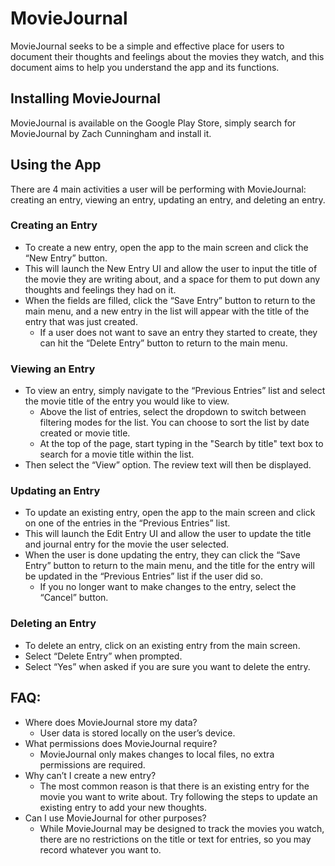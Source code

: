 # MovieJournal

MovieJournal seeks to be a simple and effective place for users to document their thoughts and feelings about the movies they watch, and this document aims to help you understand the app and its functions.

## Installing MovieJournal
MovieJournal is available on the Google Play Store, simply search for MovieJournal by Zach Cunningham and install it.

## Using the App
There are 4 main activities a user will be performing with MovieJournal: creating an entry, viewing an entry, updating an entry, and deleting an entry.

### Creating an Entry
- To create a new entry, open the app to the main screen and click the “New Entry” button. 
- This will launch the New Entry UI and allow the user to input the title of the movie they are writing about, and a space for them to put down any thoughts and feelings they had on it. 
- When the fields are filled, click the “Save Entry” button to return to the main menu, and a new entry in the list will appear with the title of the entry that was just created.
  - If a user does not want to save an entry they started to create, they can hit the “Delete Entry” button to return to the main menu.

### Viewing an Entry
- To view an entry, simply navigate to the “Previous Entries” list and select the movie title of the entry you would like to view. 
    - Above the list of entries, select the dropdown to switch between filtering modes for the list. You can choose to sort the list by date created or movie title.
    - At the top of the page, start typing in the "Search by title" text box to search for a movie title within the list.
- Then select the “View” option.
The review text will then be displayed.

### Updating an Entry
- To update an existing entry, open the app to the main screen and click on one of the entries in the “Previous Entries” list. 
- This will launch the Edit Entry UI and allow the user to update the title and journal entry for the movie the user selected. 
- When the user is done updating the entry, they can click the “Save Entry” button to return to the main menu, and the title for the entry will be updated in the “Previous Entries” list if the user did so.
    - If you no longer want to make changes to the entry, select the “Cancel” button.

### Deleting an Entry
- To delete an entry, click on an existing entry from the main screen.
- Select “Delete Entry” when prompted.
- Select “Yes” when asked if you are sure you want to delete the entry.

## FAQ:
- Where does MovieJournal store my data?
    - User data is stored locally on the user’s device.
- What permissions does MovieJournal require?
    - MovieJournal only makes changes to local files, no extra permissions are required.
- Why can’t I create a new entry?
    - The most common reason is that there is an existing entry for the movie you want to write about. Try following the steps to update an existing entry to add your new thoughts.
- Can I use MovieJournal for other purposes?
    - While MovieJournal may be designed to track the movies you watch, there are no restrictions on the title or text for entries, so you may record whatever you want to.

